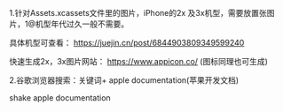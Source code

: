1.针对Assets.xcassets文件里的图片，iPhone的2x 及3x机型，需要放置张图片，1@机型年代过久一般不需要。

具体机型可查看： https://juejin.cn/post/6844903809349599240

快速生成2x，3x图片网站： https://www.appicon.co/ (图标同理也可生成)



2.谷歌浏览器搜索：关键词+ apple documentation(苹果开发文档)

shake apple documentation